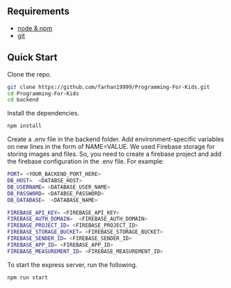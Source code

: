 ## Requirements

- [node & npm](https://nodejs.org/en/)
- [git](https://git-scm.com/downloads/)
## Quick Start

Clone the repo.

```bash
git clone https://github.com/farhan19999/Programming-For-Kids.git
cd Programming-For-Kids
cd backend
```
Install the dependencies.

```bash
npm install
```
Create a .env file in the backend folder. Add environment-specific variables on new lines in the form of NAME=VALUE.
We used Firebase storage for storing images and files. So, you need to create a firebase project and add the firebase configuration in the .env file.
For example:

```bash
PORT= <YOUR_BACKEND_PORT_HERE>
DB_HOST=  <DATABSE_HOST>
DB_USERNAME= <DATABASE_USER_NAME>
DB_PASSWORD= <DATABSE_PASSWORD> 
DB_DATABASE=  <DATABASE_NAME>

FIREBASE_API_KEY= <FIREBASE_API_KEY>
FIREBASE_AUTH_DOMAIN=  <FIREBASE_AUTH_DOMAIN>
FIREBASE_PROJECT_ID= <FIREBASE_PROJECT_ID>
FIREBASE_STORAGE_BUCKET= <FIREBASE_STORAGE_BUCKET> 
FIREBASE_SENDER_ID= <FIREBASE_SENDER_ID>
FIREBASE_APP_ID= <FIREBASE_APP_ID>
FIREBASE_MEASUREMENT_ID= <FIREBASE_MEASUREMENT_ID>
```

To start the express server, run the following.

```bash
npm run start
```
